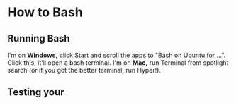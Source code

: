 # How to Bash

## Running Bash

I'm on **Windows,** click Start and scroll the apps to "Bash on Ubuntu for ...". Click this, it'll open a bash terminal.
I'm on **Mac,** run Terminal from spotlight search (or if you got the better terminal, run Hyper!).

## Testing your 
